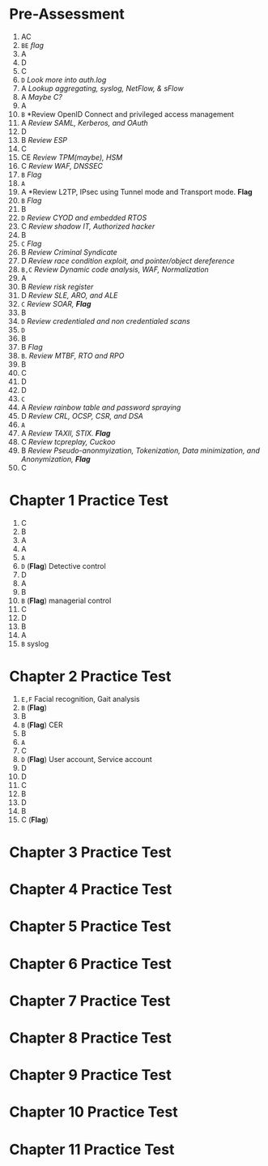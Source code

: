 # Pre-Assessment
1. AC
2. `BE` *flag*
3. A
4. D
5. C
6. `D` *Look more into auth.log*
7. A *Lookup aggregating, syslog, NetFlow, & sFlow*
8. A *Maybe C?*
9. A
10. `B` *Review OpenID Connect and privileged access management
11. A  *Review SAML, Kerberos, and OAuth*
12. D
13. B *Review ESP*
14. C
15. CE *Review TPM(maybe), HSM*
16. C *Review WAF, DNSSEC*
17. `B` *Flag*
18. `A`
19.  A *Review L2TP, IPsec using Tunnel mode and Transport mode. **Flag**
20. `B` *Flag*
21. B
22. `D` *Review CYOD and embedded RTOS*
23. C *Review shadow IT, Authorized hacker*
24. B
25. `C` *Flag*
26. B *Review Criminal Syndicate*
27. D *Review race condition exploit, and pointer/object dereference*
28. `B,C` *Review Dynamic code analysis, WAF, Normalization*
29. A
30. B *Review risk register*
31. D *Review SLE, ARO, and ALE*
32. `C`  *Review SOAR, **Flag***
33. B
34. `D`  *Review credentialed and non credentialed scans*
35. `D` 
36. B
37. B *Flag*
38. `B`. *Review MTBF, RTO and RPO*
39. B
40. C
41. D
42. D
43. `C`
44. A *Review rainbow table and password spraying*
45. D *Review CRL, OCSP, CSR, and DSA*
46. `A`
47. A *Review TAXII, STIX. **Flag***
48. C *Review tcpreplay, Cuckoo*
49. B *Review Pseudo-anonmyization, Tokenization, Data minimization, and Anonymization, **Flag***
50. C 

# Chapter 1 Practice Test
1. C
2. B
3. A
4. A
5. `A`
6. `D` (**Flag**) Detective control
7. D
8. A
9. B
10. `B` (**Flag**)   managerial control 
11. C
12. D
13. B
14. A
15. `B`   syslog
# Chapter 2 Practice Test
1. `E,F`      Facial recognition, Gait analysis
2. `B` (**Flag**)
3. B
4. `B` (**Flag**)  CER
5. B
6. `A`
7. C
8. `D` (**Flag**)   User account, Service account
9. D
10. D
11. C
12. B
13. D
14. B
15. C (**Flag**)  


# Chapter 3 Practice Test
# Chapter 4 Practice Test
# Chapter 5 Practice Test
# Chapter 6 Practice Test
# Chapter 7 Practice Test
# Chapter 8 Practice Test
# Chapter 9 Practice Test
# Chapter 10 Practice Test
# Chapter 11 Practice Test
